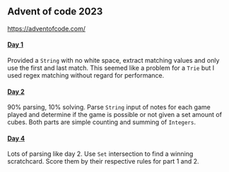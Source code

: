 ## Advent of code 2023
https://adventofcode.com/

#### [Day 1](https://github.com/ericbalawejder/advent-of-code/tree/main/src/main/java/aoc/year2023/day1)
Provided a `String` with no white space, extract matching values and only use the first and last match. This
seemed like a problem for a `Trie` but I used regex matching without regard for performance.

#### [Day 2](https://github.com/ericbalawejder/advent-of-code/tree/main/src/main/java/aoc/year2023/day2)
90% parsing, 10% solving. Parse `String` input of notes for each game played and determine if the game is possible
or not given a set amount of cubes. Both parts are simple counting and summing of `Integers`.

#### [Day 4](https://github.com/ericbalawejder/advent-of-code/tree/main/src/main/java/aoc/year2023/day4)
Lots of parsing like day 2. Use `Set` intersection to find a winning scratchcard. Score them by their respective rules 
for part 1 and 2.
